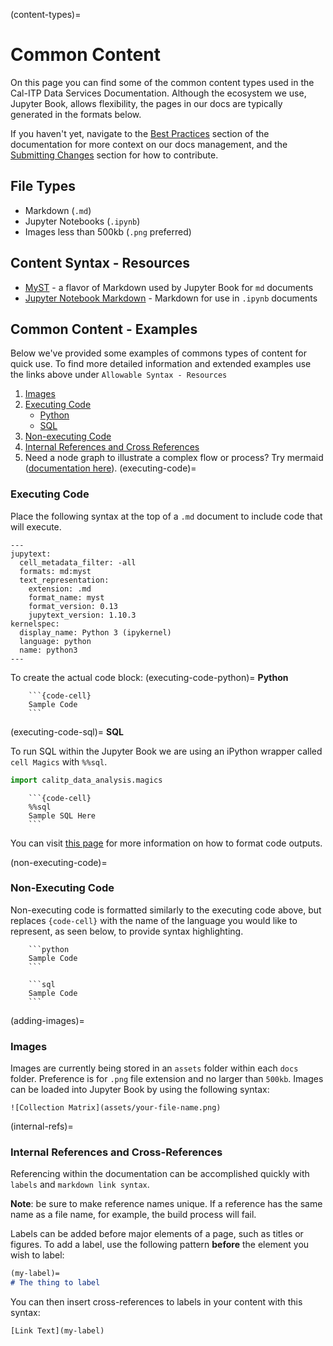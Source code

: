 (content-types)=

# Common Content

On this page you can find some of the common content types used in the Cal-ITP Data Services Documentation. Although the ecosystem we use, Jupyter Book, allows flexibility, the pages in our docs are typically generated in the formats below.

If you haven't yet, navigate to the [Best Practices](bp-reference) section of the documentation for more context on our docs management, and the [Submitting Changes](submitting-changes) section for how to contribute.

## File Types

- Markdown (`.md`)
- Jupyter Notebooks (`.ipynb`)
- Images less than 500kb (`.png` preferred)

## Content Syntax - Resources

- [MyST](https://jupyterbook.org/reference/cheatsheet.html) - a flavor of Markdown used by Jupyter Book for `md` documents
- [Jupyter Notebook Markdown](https://jupyterbook.org/file-types/notebooks.html) - Markdown for use in `.ipynb` documents

## Common Content - Examples

Below we've provided some examples of commons types of content for quick use. To find more detailed information and extended examples use the links above under `Allowable Syntax - Resources`

1. [Images](adding-images)
2. [Executing Code](executing-code)
   - [Python](executing-code-python)
   - [SQL](executing-code-sql)
3. [Non-executing Code](non-executing-code)
4. [Internal References and Cross References](internal-refs)
5. Need a node graph to illustrate a complex flow or process? Try mermaid ([documentation here](https://mermaid.js.org/intro/)).
   (executing-code)=

### Executing Code

Place the following syntax at the top of a `.md` document to include code that will execute.

```
---
jupytext:
  cell_metadata_filter: -all
  formats: md:myst
  text_representation:
    extension: .md
    format_name: myst
    format_version: 0.13
    jupytext_version: 1.10.3
kernelspec:
  display_name: Python 3 (ipykernel)
  language: python
  name: python3
---
```

To create the actual code block:
(executing-code-python)=
**Python**

````
    ```{code-cell}
    Sample Code
    ```
````

(executing-code-sql)=
**SQL**

To run SQL within the Jupyter Book we are using an iPython wrapper called `cell Magics` with `%%sql`.

```python
import calitp_data_analysis.magics
```

````
    ```{code-cell}
    %%sql
    Sample SQL Here
    ```
````

You can visit [this page](https://jupyterbook.org/content/code-outputs.html) for more information on how to format code outputs.

(non-executing-code)=

### Non-Executing Code

Non-executing code is formatted similarly to the executing code above, but replaces `{code-cell}` with the name of the language you would like to represent, as seen below, to provide syntax highlighting.

````
    ```python
    Sample Code
    ```
````

````
    ```sql
    Sample Code
    ```
````

(adding-images)=

### Images

Images are currently being stored in an `assets` folder within each `docs` folder. Preference is for `.png` file extension and no larger than `500kb`. Images can be loaded into Jupyter Book by using the following syntax:

```
![Collection Matrix](assets/your-file-name.png)
```

(internal-refs)=

### Internal References and Cross-References

Referencing within the documentation can be accomplished quickly with `labels` and `markdown link syntax`.

**Note**: be sure to make reference names unique. If a reference has the same name as a file name, for example, the build process will fail.

Labels can be added before major elements of a page, such as titles or figures. To add a label, use the following pattern **before** the element you wish to label:

```md
(my-label)=
# The thing to label
```

You can then insert cross-references to labels in your content with this syntax:

`[Link Text](my-label)`
